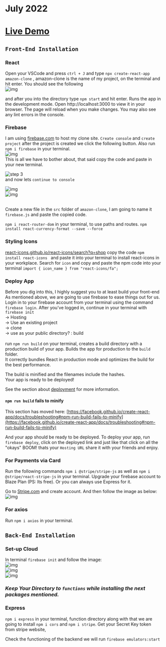 # July 2022

# [Live Demo](https://clone-d14cb.web.app/)

## `Front-End Installation`

### React

Open your VSCode and press `ctrl + J` and type `npx create-react-app amazon-clone` , amazon-clone is the name of my project, on the terminal and hit enter.
You should see the following </br>
![img](https://cdn.discordapp.com/attachments/947060629066354689/999316178239496352/unknown.png)

and after you into the directory type `npm start` and hit enter. Runs the app in the development mode.
Open http://localhost:3000 to view it in your browser. The page will reload when you make changes. You may also see any lint errors in the console.

### Firebase

I am using [firebase.com](https://console.firebase.google.com/u/0/) to host my clone site. `Create console` and `create project` after the project is created we click the following button. Also run `npm i firebase` in your terminal.</br>
![img](https://cdn.discordapp.com/attachments/947060629066354689/999319460601139210/unknown.png)
</br>This is all we have to bother about, that said copy the code and paste in your new terminal.</br>

![step 3](https://cdn.discordapp.com/attachments/947060629066354689/999319127887970395/unknown.png)
</br>and now lets `continue to console` </br>

![img](https://cdn.discordapp.com/attachments/947060629066354689/999320341497262120/unknown.png) </br> ![img](https://cdn.discordapp.com/attachments/947060629066354689/999320549467635722/unknown.png)

</br>Create a new file in the `src` folder of `amazon-clone`, I am going to name it `firebase.js` and paste the copied code.

`npm i react-router-dom` in your terminal, to use paths and routes.
`npm install react-currency-format --save --force`

### Styling Icons

[react-icons.github.io/react-icons/search?q=shop](https://react-icons.github.io/react-icons/search?q=shop) copy the code `npm install react-icons ` and paste it into your terminal to install react-icons in your workplace. Search for `icon` and copy and paste the npm code into your terminal `import { icon_name } from "react-icons/fa";`

### Deploy App

Before you dig into this, I highly suggest you to at least build your front-end
As mentioned above, we are going to use firebase to ease things out for us. Login in to your firebase account from your terminal using the command `firebase login`. After you've logged in, continue in your terminal with `firebase init`
</br> -> Hosting </br>
-> Use an existing project </br>
-> clone </br>
-> use as your public directory? : build </br></br>
run `npm run build` on your terminal, creates a build directory with a production build of your app.
Builds the app for production to the `build` folder.\
It correctly bundles React in production mode and optimizes the build for the best performance.

The build is minified and the filenames include the hashes.\
Your app is ready to be deployed!

See the section about [deployment](https://facebook.github.io/create-react-app/docs/deployment) for more information.

#### `npm run build` fails to minify

This section has moved here: [https://facebook.github.io/create-react-app/docs/troubleshooting#npm-run-build-fails-to-minify](https://facebook.github.io/create-react-app/docs/troubleshooting#npm-run-build-fails-to-minify)

And your app should be ready to be deployed. To deploy your app, run `firebase deploy`, click on the deployed link and just like that click on all the "okays" BOOM! thats your `Hosting URL` share it with your friends and enjoy.

### For Payments via Card

Run the following commands `npm i @stripe/stripe-js` as well as `npm i @stripe/react-stripe-js` in your terminal.
Upgrade your firebase account to Blaze Plan (PS: Its free). Or you can always use Express for it.

Go to [Stripe.com](https://stripe.com/en-in) and create account. And then follow the image as below: </br>
![img](https://cdn.discordapp.com/attachments/947060629066354689/1001161684557238325/unknown.png)</br>

### For axios

Run `npm i axios` in your terminal.</br>

## `Back-End Installation`

### Set-up Cloud

In terminal `firebase init` and follow the image: </br>
![img](https://cdn.discordapp.com/attachments/947060629066354689/1001179123621838848/unknown.png)</br>
![img](https://cdn.discordapp.com/attachments/947060629066354689/1001179198418845716/unknown.png)</br>
![img](https://cdn.discordapp.com/attachments/947060629066354689/1001179303440027690/unknown.png)</br>

### _**Keep Your Directory to `functions` while installing the next packages mentioned.**_

### Express

`npm i express` in your terminal, function directory along with that we are going to install `npm i cors` and `npm i stripe`. Get your Secret Key token from stripe website,

Check the functioning of the backend we will run `firebase emulators:start`
